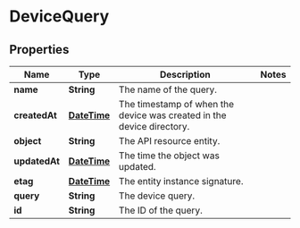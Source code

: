 
# DeviceQuery

## Properties
Name | Type | Description | Notes
------------ | ------------- | ------------- | -------------
**name** | **String** | The name of the query. | 
**createdAt** | [**DateTime**](DateTime.md) | The timestamp of when the device was created in the device directory. | 
**object** | **String** | The API resource entity. | 
**updatedAt** | [**DateTime**](DateTime.md) | The time the object was updated. | 
**etag** | [**DateTime**](DateTime.md) | The entity instance signature. | 
**query** | **String** | The device query. | 
**id** | **String** | The ID of the query. | 




